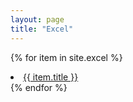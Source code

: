 ```yaml
---
layout: page
title: "Excel"
---
```


{% for item in site.excel %}
  <li><a href="{{ site.baseurl }}{{ item.url }}">{{ item.title }}</a></li>
{% endfor %}
